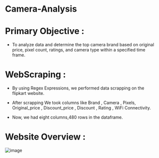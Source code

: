 # Camera-Analysis
# Primary Objective :
+ To analyze data and determine the top camera brand based on original price, pixel count, ratings, and camera type within a specified time frame.
# WebScraping :
+ By using Regex Expressions, we performed data scrapping on the flipkart website.
  
+ After scrapping  We took columns like Brand , Camera , Pixels, Original_price , Discount_price , Discount , Rating , WiFi Connectivity.
  
+ Now, we had eight columns,480 rows in the dataframe.

# Website Overview : 
![image](https://github.com/user-attachments/assets/b0e5b42d-49fe-409a-8b43-f54881701859)

